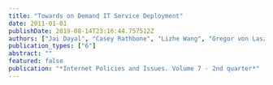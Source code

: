 ```yaml
---
title: "Towards on Demand IT Service Deployment"
date: 2011-01-01
publishDate: 2019-08-14T23:16:44.757512Z
authors: ["Jai Dayal", "Casey Rathbone", "Lizhe Wang", "Gregor von Laszewski"]
publication_types: ["6"]
abstract: ""
featured: false
publication: "*Internet Policies and Issues. Volume 7 - 2nd quarter*"
---
```


